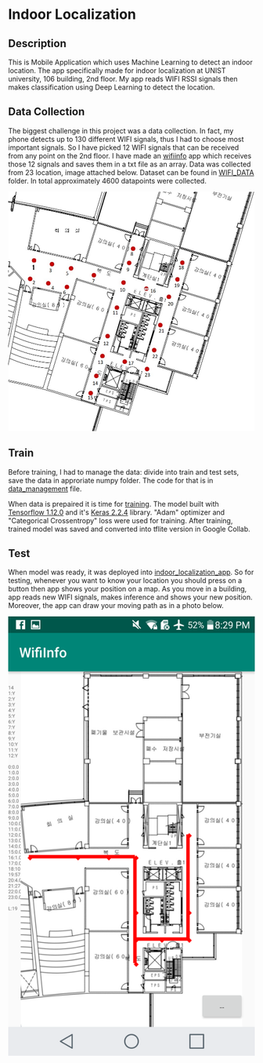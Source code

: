 # Indoor Localization

## Description
This is Mobile Application which uses Machine Learning to detect an indoor location.
The app specifically made for indoor localization at UNIST university, 106 building, 2nd floor.
My app reads WIFI RSSI signals then makes classification using Deep Learning to detect the location.

## Data Collection
The biggest challenge in this project was a data collection. 
In fact, my phone detects up to 130 different WIFI signals, thus I had to choose most important signals.
So I have picked 12 WIFI signals that can be received from any point on the 2nd floor.
I have made an [wifiinfo](https://github.com/kanybekasanbekov/indoor_localization/tree/master/wifiinfo) app which receives those 12 signals and saves them in a txt file as an array.
Data was collected from 23 location, image attached below.
Dataset can be found in [WIFI_DATA](https://github.com/kanybekasanbekov/indoor_localization/tree/master/WIFI_DATA) folder.
In total approximately 4600 datapoints were collected.

<p align="center">
    <img src="./assets/image1.jpg" width="600"/>
</p>

## Train
Before training, I had to manage the data: divide into train and test sets, save the data in approriate numpy folder.
The code for that is in [data_management](https://github.com/kanybekasanbekov/indoor_localization/blob/master/data_management.py) file.

When data is prepaired it is time for [training](https://github.com/kanybekasanbekov/indoor_localization/blob/master/localization_NN.py).
The model built with [Tensorflow 1.12.0](https://www.tensorflow.org/) and it's [Keras 2.2.4](https://keras.io/) library.
"Adam" optimizer and "Categorical Crossentropy" loss were used for training.
After training, trained model was saved and converted into tflite version in Google Collab.

## Test 
When model was ready, it was deployed into [indoor_localization_app](https://github.com/kanybekasanbekov/indoor_localization/tree/master/indoor_localization_app).
So for testing, whenever you want to know your location you should press on a button then app shows your position on a map.
As you move in a building, app reads new WIFI signals, makes inference and shows your new position.
Moreover, the app can draw your moving path as in a photo below.

<p align="center">
    <img src="./assets/image2.png" width="600"/>
</p>